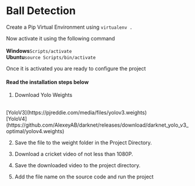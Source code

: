 <h1>Ball Detection</h1>

Create a Pip Virtual Environment using <code>virtualenv .</code>

Now activate it using the following command<br />
<br />
__Windows__<code>Scripts/activate</code><br />
__Ubuntu__<code>source Scripts/bin/activate</code>

Once it is activated you are ready to configure the project

<h4>Read the installation steps below</h4>

1. Download Yolo Weights<br />

<br />
[YoloV3](https://pjreddie.com/media/files/yolov3.weights)<br />
[YoloV4](https://github.com/AlexeyAB/darknet/releases/download/darknet_yolo_v3_optimal/yolov4.weights)

  2. Save the file to the weight folder in the Project Directory.
  
3. Download a cricket video of not less than 1080P.
  
  4. Save the downloaded video to the project directory.
  
  5. Add the file name on the source code and run the project
